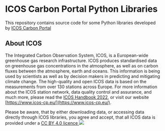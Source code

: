 # ICOS Carbon Portal Python Libraries

This repository contains source code for some Python libraries developed by [ICOS Carbon Portal](https://www.icos-cp.eu/observations/carbon-portal)

## About ICOS

The Integrated Carbon Observation System, ICOS, is a European-wide greenhouse gas research infrastructure. ICOS produces standardised data on greenhouse gas concentrations in the atmosphere, as well as on carbon fluxes between the atmosphere, earth and oceans. This information is being used by scientists as well as by decision makers in predicting and mitigating climate change. The high-quality and open ICOS data is based on the measurements from over 130 stations across Europe. For more information about the ICOS station network, data quality control and assurance, and much more, please read the [ICOS Handbook 2022](https://www.icos-cp.eu/sites/default/files/2022-03/ICOS_handbook_2022_WEB.pdf), or visit our website [https://www.icos-cp.eu/](https://www.icos-cp.eu/).


Please be aware, that by either downloading data, or accessing data directly through ICOS libraries, you agree and accept, that all ICOS data is provided under a <a href="https://data.icos-cp.eu/licence" target="_blank">CC BY 4.0 licence <img src="https://www.icos-cp.eu/sites/default/files/inline-images/creativecommons.png"></a>


